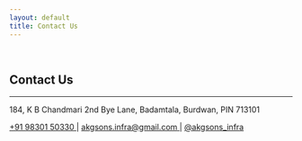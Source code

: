 ```yaml
---
layout: default
title: Contact Us
---
```


<br/>

## Contact Us
---

184, K B Chandmari 2nd Bye Lane, Badamtala, Burdwan, PIN 713101

[ +91 98301 50330 ]( tel:+919830150330 ) \|
[ akgsons.infra@gmail.com ]( mail:akgsons.infra@gmail.com ) \|
[ @akgsons_infra ]( https://www.twitter.com/akgsons_infra )




